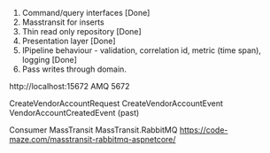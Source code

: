 1) Command/query interfaces [Done]
2) Masstransit for inserts
3) Thin read only repository [Done]
4) Presentation layer [Done]
5) IPipeline behaviour - validation, correlation id, metric (time span), logging [Done]
6) Pass writes through domain.


http://localhost:15672
AMQ 5672

CreateVendorAccountRequest
CreateVendorAccountEvent
VendorAccountCreatedEvent (past)


Consumer
MassTransit
MassTransit.RabbitMQ
https://code-maze.com/masstransit-rabbitmq-aspnetcore/
